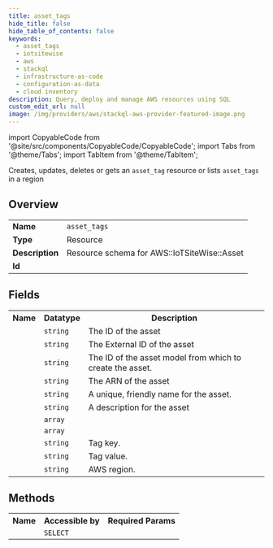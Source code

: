 ```yaml
---
title: asset_tags
hide_title: false
hide_table_of_contents: false
keywords:
  - asset_tags
  - iotsitewise
  - aws
  - stackql
  - infrastructure-as-code
  - configuration-as-data
  - cloud inventory
description: Query, deploy and manage AWS resources using SQL
custom_edit_url: null
image: /img/providers/aws/stackql-aws-provider-featured-image.png
---
```


import CopyableCode from '@site/src/components/CopyableCode/CopyableCode';
import Tabs from '@theme/Tabs';
import TabItem from '@theme/TabItem';

Creates, updates, deletes or gets an <code>asset_tag</code> resource or lists <code>asset_tags</code> in a region

## Overview
<table><tbody>
<tr><td><b>Name</b></td><td><code>asset_tags</code></td></tr>
<tr><td><b>Type</b></td><td>Resource</td></tr>
<tr><td><b>Description</b></td><td>Resource schema for AWS::IoTSiteWise::Asset</td></tr>
<tr><td><b>Id</b></td><td><CopyableCode code="aws.iotsitewise.asset_tags" /></td></tr>
</tbody></table>

## Fields
<table><tbody><tr><th>Name</th><th>Datatype</th><th>Description</th></tr><tr><td><CopyableCode code="asset_id" /></td><td><code>string</code></td><td>The ID of the asset</td></tr>
<tr><td><CopyableCode code="asset_external_id" /></td><td><code>string</code></td><td>The External ID of the asset</td></tr>
<tr><td><CopyableCode code="asset_model_id" /></td><td><code>string</code></td><td>The ID of the asset model from which to create the asset.</td></tr>
<tr><td><CopyableCode code="asset_arn" /></td><td><code>string</code></td><td>The ARN of the asset</td></tr>
<tr><td><CopyableCode code="asset_name" /></td><td><code>string</code></td><td>A unique, friendly name for the asset.</td></tr>
<tr><td><CopyableCode code="asset_description" /></td><td><code>string</code></td><td>A description for the asset</td></tr>
<tr><td><CopyableCode code="asset_properties" /></td><td><code>array</code></td><td></td></tr>
<tr><td><CopyableCode code="asset_hierarchies" /></td><td><code>array</code></td><td></td></tr>
<tr><td><CopyableCode code="tag_key" /></td><td><code>string</code></td><td>Tag key.</td></tr>
<tr><td><CopyableCode code="tag_value" /></td><td><code>string</code></td><td>Tag value.</td></tr>
<tr><td><CopyableCode code="region" /></td><td><code>string</code></td><td>AWS region.</td></tr>
</tbody></table>

## Methods

<table><tbody>
  <tr>
    <th>Name</th>
    <th>Accessible by</th>
    <th>Required Params</th>
  </tr>
  <tr>
    <td><CopyableCode code="view" /></td>
    <td><code>SELECT</code></td>
    <td><CopyableCode code="region" /></td>
  </tr>
</tbody></table>








